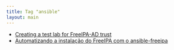 ```yaml
---
title: Tag "ansible"
layout: main
---
```


* [Creating a test lab for FreeIPA-AD trust](/./projects/freeipa/en/basic-lab-ad-trust)
* [Automatizando a instalação do FreeIPA com o ansible-freeipa](/./projects/freeipa/ansible-basic-setup)
